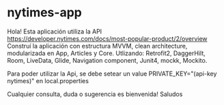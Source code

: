 # nytimes-app

Hola!
Esta aplicación utiliza la API https://developer.nytimes.com/docs/most-popular-product/2/overview
Construí la aplicación con estructura MVVM, clean architecture, modularizada en App, Articles y Core. Utlizando:
Retrofit2, DaggerHilt, Room, LiveData, Glide, Navigation component, Junit4, mockk, Mockito.

Para poder utilizar la Api, se debe setear un value PRIVATE_KEY="(api-key nytimes)" en local.properties

Cualquier consulta, duda o sugerencia es bienvenida! 
Saludos
